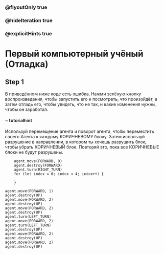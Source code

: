 ### @flyoutOnly true
### @hideIteration true
### @explicitHints true

# Первый компьютерный учёный (Отладка)

## Step 1
В приведённом ниже коде есть ошибка. Нажми зелёную кнопку воспроизведения, чтобы запустить его и посмотреть, что произойдёт, а затем отладь его, чтобы увидеть, что не так, и какие изменения нужны, чтобы он заработал.

#### ~ tutorialhint
Используй перемещение агента и поворот агента, чтобы переместить своего Агента к каждому КОРИЧНЕВОМУ блоку. Затем используй разрушение в направлении, в котором ты хочешь разрушить блок, чтобы убрать КОРИЧНЕВЫЙ блок. Повторяй это, пока все КОРИЧНЕВЫЕ блоки не будут разрушены.

```ghost
    agent.move(FORWARD, 0)
    agent.destroy(FORWARD)
    agent.turn(RIGHT_TURN)
    for (let index = 0; index < 4; index++) {
    	
    }
```
```template
agent.move(FORWARD, 1)
agent.destroy(UP)
agent.move(FORWARD, 2)
agent.destroy(UP)
agent.move(FORWARD, 2)
agent.destroy(UP)
agent.turn(LEFT_TURN)
agent.move(FORWARD, 2)
agent.turn(LEFT_TURN)
agent.destroy(UP)
agent.move(FORWARD, 2)
agent.destroy(UP)
agent.move(FORWARD, 2)
agent.destroy(UP)
```
```package
```
